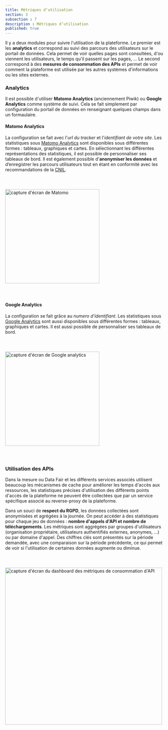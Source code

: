 ```yaml
---
title: Métriques d’utilisation
section: 3
subsection : 7
description : Métriques d’utilisation
published: true
---
```


Il y a deux modules pour suivre l'utilisation de la plateforme. Le premier est les **analytics** et correspond au suivi des parcours des utilisateurs sur le portail de données. Cela permet de voir quelles pages sont consultées, d'ou viennent les utilisateurs, le temps qu'il passent sur les pages, ... Le second correspond à des **mesures de consommation des APIs** et permet de voir comment la plateforme est utilisée par les autres systèmes d'informations ou les sites externes.

### Analytics

Il est possible d'utiliser **Matomo Analytics** (anciennement Piwik) ou **Google Analytics** comme système de suivi. Cela se fait simplement par configuration du portail de données en renseignant quelques champs dans un formaulaire.

#### Matomo Analytics

La configuration se fait avec l'*url du tracker* et l'*identifiant de votre site*. Les statistiques sous [Matomo Analytics](https://fr.matomo.org/) sont disponibles sous différentes formes : tableaux, graphiques et cartes. En sélectionnant les différentes représentations des statistiques, il est possible de  personnaliser ses tableaux de bord. Il est également possible d'**anonymiser les données** et d’enregistrer les parcours utilisateurs tout en étant en conformité avec les recommandations de la [CNIL](https://www.cnil.fr/professionnel).

<img src="./images/functional-presentation/matomo.jpg"
     height="300" style="margin:40px auto;" alt="capture d'écran de Matomo" />

#### Google Analytics

La configuration se fait grâce au *numero d'identifiant*. Les statistiques sous [Google Analytics](https://analytics.google.com/) sont aussi disponibles sous différentes formes : tableaux, graphiques et cartes. Il est aussi possible de personnaliser ses tableaux de bord.

<img src="./images/functional-presentation/google-analytics.jpg"
     height="300" style="margin:40px auto;" alt="capture d'écran de Google analytics" />


### Utilisation des APIs

Dans la mesure ou Data Fair et les différents services associés utilisent beaucoup les mécanismes de cache pour améliorer les temps d'accès aux ressources, les statistiques précises d'utilisation des différents points d'accès de la plateforme ne peuvent être collectées que par un service spécifique associé au reverse-proxy de la plateforme.

Dans un souci de **respect du RGPD**, les données collectées sont anonymisées et agrégées à la journée. On peut accéder à des statistiques pour chaque jeu de données : **nombre d'appels d'API et nombre de téléchargements**. Les métriques sont aggrégées par groupes d'utilisateurs (organisation propriétaire, utilisateurs authentifiés externes, anonymes, ...) ou par domaine d'appel. Des chiffres clés sont présentés sur la période demandée, avec une comparaison sur la période précédente, ce qui permet de voir si l'utilisation de certaines données augmente ou diminue.

<img src="./images/functional-presentation/metrics.jpg"
     height="500" style="margin:40px auto;" alt="capture d'écran du dashboard des métriques de consommation d'API" />
